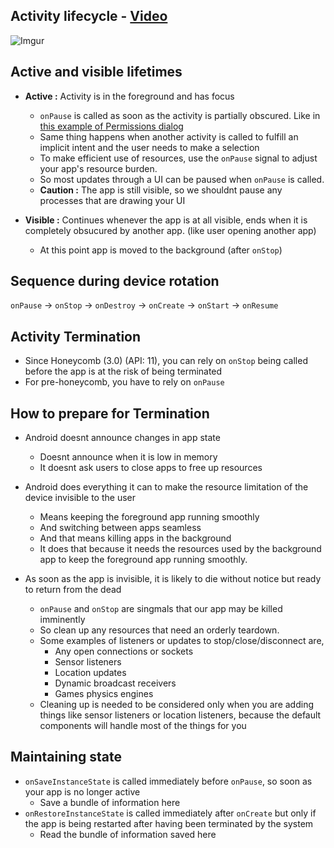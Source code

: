 ## Activity lifecycle - [Video](https://www.youtube.com/watch?t=68&v=85MppyLJHz0)
![Imgur](http://i.imgur.com/3ZWKSjU.png)

## Active and visible lifetimes

* **Active :**  Activity is in the foreground and has focus
  * `onPause` is called as soon as the activity is partially obscured. Like in [this example of Permissions dialog](http://www.androidpolice.com/wp-content/uploads/2014/06/nexusae0_wm_Screenshot_2014-05-15-11-20-031.png)
  * Same thing happens when another activity is called to fulfill an implicit intent and the user needs to make a selection
  * To make efficient use of resources, use the `onPause` signal to adjust your app's resource burden.
  * So most updates through a UI can be paused when `onPause` is called.
  * **Caution :** The app is still visible, so we shouldnt pause any processes that are drawing your UI

* **Visible :** Continues whenever the app is at all visible, ends when it is completely obsucured by another app. (like user opening another app)
  * At this point app is moved to the background (after `onStop`)

## Sequence during device rotation

`onPause` -> `onStop` -> `onDestroy` -> `onCreate` -> `onStart` -> `onResume`

## Activity Termination

* Since Honeycomb (3.0) (API: 11), you can rely on `onStop` being called before the app is at the risk of being terminated
* For pre-honeycomb, you have to rely on `onPause`

## How to prepare for Termination

* Android doesnt announce changes in app state
  * Doesnt announce when it is low in memory
  * It doesnt ask users to close apps to free up resources

* Android does everything it can to make the resource limitation of the device invisible to the user
  * Means keeping the foreground app running smoothly
  * And switching between apps seamless
  * And that means killing apps in the background
  * It does that because it needs the resources used by the background app to keep the foreground app running smoothly.

* As soon as the app is invisible, it is likely to die without notice but ready to return from the dead
  * `onPause` and `onStop` are singmals that our app may be killed imminently
  * So clean up any resources that need an orderly teardown.
  * Some examples of listeners or updates to stop/close/disconnect are,
    * Any open connections or sockets 
    * Sensor listeners
    * Location updates
    * Dynamic broadcast receivers
    * Games physics engines
  * Cleaning up is needed to be considered only when you are adding things like sensor listeners or location listeners, because the default components will handle most of the things for you

## Maintaining state
* `onSaveInstanceState` is called immediately before `onPause`, so soon as your app is no longer active
  * Save a bundle of information here 
* `onRestoreInstanceState` is called immediately after `onCreate` but only if the app is being restarted after having been terminated by the system
  * Read the bundle of information saved here 

